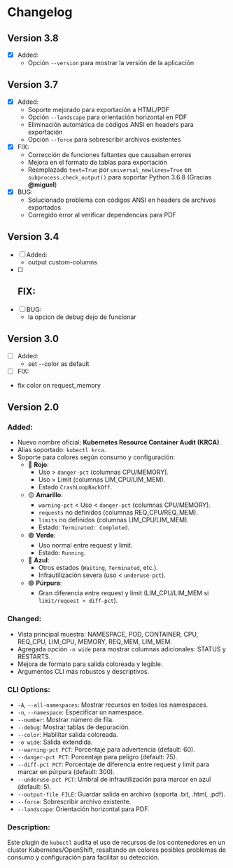 # Changelog

## Version 3.8
 - [x] Added:
    - Opción `--version` para mostrar la versión de la aplicación

## Version 3.7
 - [x] Added:
    - Soporte mejorado para exportación a HTML/PDF
    - Opción `--landscape` para orientación horizontal en PDF
    - Eliminación automática de códigos ANSI en headers para exportación
    - Opción `--force` para sobrescribir archivos existentes
 - [x] FIX:
    - Corrección de funciones faltantes que causaban errores
    - Mejora en el formato de tablas para exportación
    - Reemplazado `text=True` por `universal_newlines=True` en `subprocess.check_output()` para soportar Python 3.6.8 (Gracias **@miguel**)
 - [x] BUG:
    - Solucionado problema con códigos ANSI en headers de archivos exportados
    - Corregido error al verificar dependencias para PDF

## Version 3.4
 - [ ] Added:
    - output  custom-columns
 - [ ] FIX:
    - 
 - [ ] BUG:
    - la opcion de debug dejo de funcionar


## Version 3.0
 - [ ] Added:
   - set --color as default
 - [ ] FIX:
  - fix color on request_memory


## Version 2.0

### Added:
- Nuevo nombre oficial: **Kubernetes Resource Container Audit (KRCA)**.
- Alias soportado: `kubectl krca`.
- Soporte para colores según consumo y configuración:
  - 🔴 **Rojo**:
    - Uso > `danger-pct` (columnas CPU/MEMORY).
    - Uso > Limit (columnas LIM_CPU/LIM_MEM).
    - Estado `CrashLoopBackOff`.
  - 🟡 **Amarillo**:
    - `warning-pct` < Uso < `danger-pct` (columnas CPU/MEMORY).
    - `requests` no definidos (columnas REQ_CPU/REQ_MEM).
    - `limits` no definidos (columnas LIM_CPU/LIM_MEM).
    - Estado: `Terminated: Completed`.
  - 🟢 **Verde**:
    - Uso normal entre request y limit.
    - Estado: `Running`.
  - 🔵 **Azul**:
    - Otros estados (`Waiting`, `Terminated`, etc.).
    - Infrautilización severa (uso < `underuse-pct`).
  - 🟣 **Púrpura**:
    - Gran diferencia entre request y limit (LIM_CPU/LIM_MEM si `limit/request > diff-pct`).

### Changed:
- Vista principal muestra: NAMESPACE, POD, CONTAINER, CPU, REQ_CPU, LIM_CPU, MEMORY, REQ_MEM, LIM_MEM.
- Agregada opción `-o wide` para mostrar columnas adicionales: STATUS y RESTARTS.
- Mejora de formato para salida coloreada y legible.
- Argumentos CLI más robustos y descriptivos.

### CLI Options:
- `-A`, `--all-namespaces`: Mostrar recursos en todos los namespaces.
- `-n`, `--namespace`: Especificar un namespace.
- `--number`: Mostrar número de fila.
- `--debug`: Mostrar tablas de depuración.
- `--color`: Habilitar salida coloreada.
- `-o wide`: Salida extendida.
- `--warning-pct PCT`: Porcentaje para advertencia (default: 60).
- `--danger-pct PCT`: Porcentaje para peligro (default: 75).
- `--diff-pct PCT`: Porcentaje de diferencia entre request y limit para marcar en púrpura (default: 300).
- `--underuse-pct PCT`: Umbral de infrautilización para marcar en azul (default: 5).
- `--output-file FILE`: Guardar salida en archivo (soporta .txt, .html, .pdf).
- `--force`: Sobrescribir archivo existente.
- `--landscape`: Orientación horizontal para PDF.


### Description:
Este plugin de `kubectl` audita el uso de recursos de los contenedores en un cluster Kubernetes/OpenShift, resaltando en colores posibles problemas de consumo y configuración para facilitar su detección.
